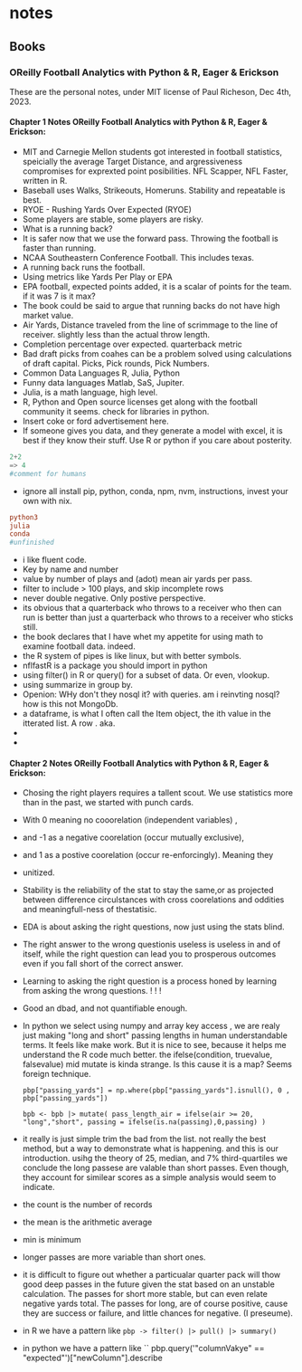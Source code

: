 # notes
## Books 
### OReilly Football Analytics with Python & R, Eager & Erickson
These are the personal notes, under MIT license of Paul Richeson, Dec 4th, 2023.
#### Chapter 1 Notes OReilly Football Analytics with Python & R, Eager & Erickson: 
 - MIT and Carnegie Mellon students got interested in football statistics, speicially the average Target Distance, and argressiveness compromises for exprexted point posibilities. NFL Scapper, NFL Faster, written in R. 
 - Baseball uses Walks, Strikeouts, Homeruns. Stability and repeatable is best.
 - RYOE - Rushing Yards Over Expected (RYOE)
 - Some players are stable, some players are risky.
 - What is a running back?
 - It is safer now that we use the forward pass. Throwing the football is faster than running.
 - NCAA Southeastern Conference Football. This includes texas.
 - A running back runs the football.
 - Using metrics like Yards Per Play or EPA
 - EPA football, expected points added, it is a scalar of points for the team. if it was 7 is it max?
 - The book could be said to argue that running backs do not have high market value.
 - Air Yards, Distance traveled from the line of scrimmage to the line of receiver. slightly less than the actual throw length.
 - Completion percentage over expected. quarterback metric
 - Bad draft picks from coahes can be a problem solved using calculations of draft capital. Picks, Pick rounds, Pick Numbers. 
 - Common Data Languages R, Julia, Python
 - Funny data languages Matlab, SaS, Jupiter.
 - Julia, is a math language, high level.
 - R, Python and Open source licenses get along with the football community it seems. check for libraries in python.
 - Insert coke or ford advertisement here.
 - If someone gives you data, and they generate a model with excel, it is best if they know their stuff. Use R or python if you care about posterity.
 ```py
2+2
=> 4
#comment for humans
```
 - ignore all install pip, python, conda, npm, nvm, instructions, invest your own with nix.
  ```nix.conf
python3
julia
conda
#unfinished
```
 - i like fluent code.
 - Key by name and number
 - value by number of plays and (adot) mean air yards per pass.
 - filter to include > 100 plays, and skip incomplete rows
 - never double negative. Only postive perspective.
 - its obvious that a quarterback who throws to a receiver who then can run is better than just a quarterback who throws to a receiver who sticks still.
 - the book declares that I have whet my appetite for using math to examine football data. indeed.
 - the R system of pipes is like linux, but with better symbols.
 - nflfastR is a package you should import in python
 - using filter() in R or query() for a subset of data. Or even, vlookup.
 - using summarize in group by.
 - Openion: WHy don't they nosql it? with queries. am i reinvting nosql? how is this not MongoDb.
 - a dataframe, is what I often call the Item object, the ith value in the itterated list.  A row . aka.
 - 
 - 
#### Chapter 2 Notes OReilly Football Analytics with Python & R, Eager & Erickson: 
 - Chosing the right players requires a tallent scout. We use statistics more than in the past, we started with punch cards.
 - With 0 meaning no cooorelation (independent variables) ,
 -  and -1 as a negative coorelation (occur mutually exclusive),
 -  and 1 as a postive coorelation (occur re-enforcingly). Meaning they 
 - unitized.
 - Stability is the reliability of the stat to stay the same,or as projected between difference circulstances with cross coorelations and oddities and meaningfull-ness of thestatisic.
 - EDA is about asking the right questions, now just using the stats blind.
 - The right answer to the wrong questionis useless is useless in and of itself, while the right question can lead you to prosperous outcomes even if you fall short of the correct answer.
 - Learning to asking the right question is a process honed by learning from asking the wrong questions. ! ! !
 - Good an dbad, and not quantifiable enough.
 - In python we select using numpy and array key access , we are realy just making "long and short" passing lengths in human understandable terms. It feels like make work. But it is nice to see, because it helps me understand the R code much better. the ifelse(condition, truevalue, falsevalue) mid mutate is kinda strange. Is this cause it is a map? Seems foreign technique.
 
   ``
   pbp["passing_yards"] = np.where(pbp["passing_yards"].isnull(), 0 , pbp["passing_yards"])
   ``

   
   ``
bpb <- bpb |> mutate( pass_length_air = ifelse(air >= 20, "long","short", passing = ifelse(is.na(passing),0,passing) )
   ``
   
 - it really is just simple trim the bad from the list. not really the best method, but a way to demonstrate what is happening. and this is our introduction.
usihg the theory of 25, median, and 7% third-quartiles we conclude the long passese are valable than short passes. Even though, they account for similear scores as a simple analysis would seem to indicate.
- the count is the number of records
- the mean is the arithmetic average
- min is minimum
- longer passes are more variable than short ones.
- it is difficult to figure out whether a particualar quarter pack will thow good deep passes in the future given the stat based on an unstable calculation. The passes for short more stable, but can even relate negative yards total. The passes for long, are of course positive, cause they are success or failure, and little chances for negative. (I preseume).
- in R we have a pattern like `` pbp -> filter() |> pull() |> summary()  ``
- in python we have a pattern like `` pbp.query('"columnVakye" == "expected"')["newColumn"].describe


   
